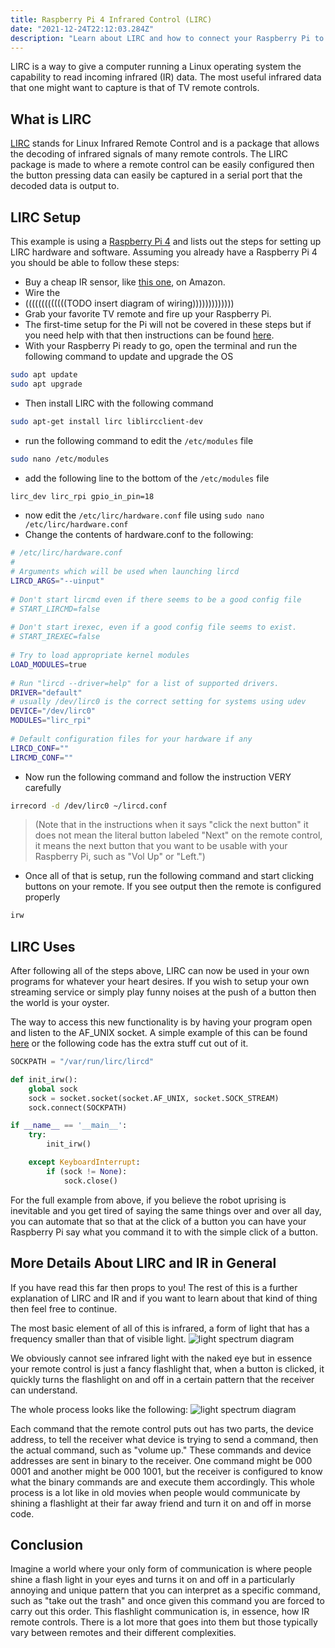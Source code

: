 ```yaml
---
title: Raspberry Pi 4 Infrared Control (LIRC)
date: "2021-12-24T22:12:03.284Z"
description: "Learn about LIRC and how to connect your Raspberry Pi to an IR receiver and control it using a remote"
---
```


LIRC is a way to give a computer running a Linux operating system the capability to read incoming infrared (IR) data. The most useful infrared data that one might want to capture is that of TV remote controls.

## What is LIRC ##

[LIRC](https://lirc.org/) stands for Linux Infrared Remote Control and is a package that allows the decoding of infrared signals of many remote controls. The LIRC package is made to where a remote control can be easily configured then the button pressing data can easily be captured in a serial port that the decoded data is output to.


## LIRC Setup ##

This example is using a [Raspberry Pi 4](https://www.raspberrypi.com/products/raspberry-pi-4-model-b/) and lists out the steps for setting up LIRC hardware and software. 
Assuming you already have a Raspberry Pi 4 you should be able to follow these steps:

* Buy a cheap IR sensor, like [this one](https://www.amazon.com/barterine-KY-022-Infrared-Receiver-Arduino/dp/B01MG1LFA0/ref=sr_1_20?keywords=arduino+ir+receiver+module&qid=1640665624&sprefix=arduino+ir+receiver+%2Caps%2C89&sr=8-20), on Amazon.
* Wire the 
* (((((((((((((TODO insert diagram of wiring)))))))))))))
* Grab your favorite TV remote and fire up your Raspberry Pi.
* The first-time setup for the Pi will not be covered in these steps but if you need help with that then instructions can be found [here](https://www.raspberrypi.com/documentation/computers/getting-started.html).
* With your Raspberry Pi ready to go, open the terminal and run the following command to update and upgrade the OS
```bash 
sudo apt update
sudo apt upgrade
```
* Then install LIRC with the following command
```bash 
sudo apt-get install lirc liblircclient-dev
```
* run the following command to edit the `/etc/modules` file
```bash 
sudo nano /etc/modules
```
* add the following line to the bottom of the  `/etc/modules` file
```bash 
lirc_dev lirc_rpi gpio_in_pin=18
```
* now edit the `/etc/lirc/hardware.conf` file using `sudo nano /etc/lirc/hardware.conf`
* Change the contents of hardware.conf to the following:
```bash 
# /etc/lirc/hardware.conf
#
# Arguments which will be used when launching lircd
LIRCD_ARGS="--uinput"
 
# Don't start lircmd even if there seems to be a good config file
# START_LIRCMD=false
 
# Don't start irexec, even if a good config file seems to exist.
# START_IREXEC=false
 
# Try to load appropriate kernel modules
LOAD_MODULES=true
 
# Run "lircd --driver=help" for a list of supported drivers.
DRIVER="default"
# usually /dev/lirc0 is the correct setting for systems using udev
DEVICE="/dev/lirc0"
MODULES="lirc_rpi"
 
# Default configuration files for your hardware if any
LIRCD_CONF=""
LIRCMD_CONF=""
```
* Now run the following command and follow the instruction VERY carefully
```bash 
irrecord -d /dev/lirc0 ~/lircd.conf
```
>  (Note that in the instructions when it says "click the next button" it does not mean the literal button labeled "Next" on the remote control, it means the next button that you want to be usable with your Raspberry Pi, such as "Vol Up" or "Left.")

* Once all of that is setup, run the following command and start clicking buttons on your remote. If you see output then the remote is configured properly
```bash
irw
```

## LIRC Uses ##

After following all of the steps above, LIRC can now be used in your own programs for whatever your heart desires. If you wish to setup your own streaming service or simply play funny noises at the push of a button then the world is your oyster.

The way to access this new functionality is by having your program open and listen to the AF_UNIX socket. A simple example of this can be found [here](https://github.com/jcconnol/remote-rpi-insulter/blob/fc887670d20597e72a3110403eec43875ea0a682/main.py#L16) or the following code has the extra stuff cut out of it.
```python
SOCKPATH = "/var/run/lirc/lircd"

def init_irw():
    global sock
    sock = socket.socket(socket.AF_UNIX, socket.SOCK_STREAM)
    sock.connect(SOCKPATH)

if __name__ == '__main__':
    try:
        init_irw()

    except KeyboardInterrupt:
        if (sock != None):
            sock.close()
```

For the full example from above, if you believe the robot uprising is inevitable and you get tired of saying the same things over and over all day, you can automate that so that at the click of a button you can have your Raspberry Pi say what you command it to with the simple click of a button.

## More Details About LIRC and IR in General ##

If you have read this far then props to you! The rest of this is a further explanation of LIRC and IR and if you want to learn about that kind of thing then feel free to continue.

The most basic element of all of this is infrared, a form of light that has a frequency smaller than that of visible light. 
![light spectrum diagram](/images/spectrum-diagram.png)

We obviously cannot see infrared light with the naked eye but in essence your remote control is just a fancy flashlight that, when a button is clicked, it quickly turns the flashlight on and off in a certain pattern that the receiver can understand.

The whole process looks like the following:
![light spectrum diagram](/images/ir-remote.png)

Each command that the remote control puts out has two parts, the device address, to tell the receiver what device is trying to send a command, then the actual command, such as "volume up."
These commands and device addresses are sent in binary to the receiver. One command might be 000 0001 and another might be 000 1001, but the receiver is configured to know what the binary commands are and execute them accordingly. This whole process is a lot like in old movies when people would communicate by shining a flashlight at their far away friend and turn it on and off in morse code. 

## Conclusion ##

Imagine a world where your only form of communication is where people shine a flash light in your eyes and turns it on and off in a particularly annoying and unique pattern that you can interpret as a specific command, such as "take out the trash" and once given this command you are forced to carry out this order. This flashlight communication is, in essence, how IR remote controls. There is a lot more that goes into them but those typically vary between remotes and their different complexities.